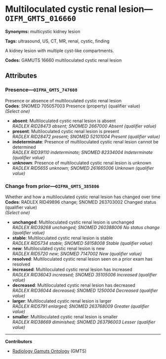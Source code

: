 # Multiloculated cystic renal lesion—`OIFM_GMTS_016660`

**Synonyms:** multicystic kidney lesion

**Tags:** ultrasound, US, CT, MR, renal, cystic, finding

A kidney lesion with multiple cyst-like compartments.

**Codes:** GAMUTS 16660 multiloculated cystic renal lesion

## Attributes

### Presence—`OIFMA_GMTS_747608`

Presence or absence of multiloculated cystic renal lesion  
**Codes**: SNOMED 705057003 Presence (property) (qualifier value)  
*(Select one)*

- **absent**: Multiloculated cystic renal lesion is absent  
_RADLEX RID28473 absent; SNOMED 2667000 Absent (qualifier value)_
- **present**: Multiloculated cystic renal lesion is present  
_RADLEX RID28472 present; SNOMED 52101004 Present (qualifier value)_
- **indeterminate**: Presence of multiloculated cystic renal lesion cannot be determined  
_RADLEX RID39110 indeterminate; SNOMED 82334004 Indeterminate (qualifier value)_
- **unknown**: Presence of multiloculated cystic renal lesion is unknown  
_RADLEX RID5655 unknown; SNOMED 261665006 Unknown (qualifier value)_

### Change from prior—`OIFMA_GMTS_385806`

Whether and how a multiloculated cystic renal lesion has changed over time  
**Codes**: RADLEX RID49896 change; SNOMED 263703002 Changed status (qualifier value)  
*(Select one)*

- **unchanged**: Multiloculated cystic renal lesion is unchanged  
_RADLEX RID39268 unchanged; SNOMED 260388006 No status change (qualifier value)_
- **stable**: Multiloculated cystic renal lesion is stable  
_RADLEX RID5734 stable; SNOMED 58158008 Stable (qualifier value)_
- **new**: Multiloculated cystic renal lesion is new  
_RADLEX RID5720 new; SNOMED 7147002 New (qualifier value)_
- **resolved**: Multiloculated cystic renal lesion seen on a prior exam has resolved  
- **increased**: Multiloculated cystic renal lesion has increased  
_RADLEX RID36043 increased; SNOMED 35105006 Increased (qualifier value)_
- **decreased**: Multiloculated cystic renal lesion has decreased  
_RADLEX RID36044 decreased; SNOMED 1250004 Decreased (qualifier value)_
- **larger**: Multiloculated cystic renal lesion is larger  
_RADLEX RID5791 enlarged; SNOMED 263768009 Greater (qualifier value)_
- **smaller**: Multiloculated cystic renal lesion is smaller  
_RADLEX RID38669 diminished; SNOMED 263796003 Lesser (qualifier value)_

---

**Contributors**

- [Radiology Gamuts Ontology](https://gamuts.net/) (GMTS)